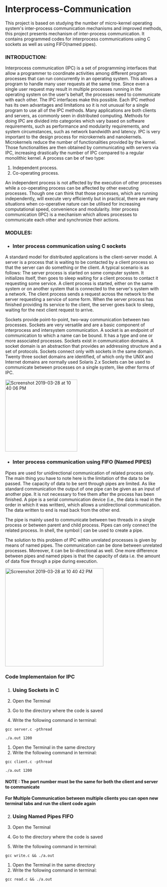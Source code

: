 # Interprocess-Communication

This project is based on studying the number of micro-kernel operating system's inter-process communication mechanisms and improved methods, this project presents mechanism of inter-process communication. It contains programmed codes for interprocess communications using C sockets as well as using FIFO(named pipes).


### INTRODUCTION: 
	
Interprocess communication (IPC) is a set of programming interfaces that allow a programmer to coordinate activities among different program processes that can run concurrently in an operating system. This allows a program to handle many user requests at the same time. Since even a single user request may result in multiple processes running in the operating system on the user's behalf, the processes need to communicate with each other. The IPC interfaces make this possible. Each IPC method has its own advantages and limitations so it is not unusual for a single program to use all of the IPC methods.
Many applications are both clients and servers, as commonly seen in distributed computing. Methods for doing IPC are divided into categories which vary based on software requirements, such as performance and modularity requirements, and system circumstances, such as network bandwidth and latency. 
IPC is very important to the design process for microkernels and nanokernels. Microkernels reduce the number of functionalities provided by the kernel. Those functionalities are then obtained by communicating with servers via IPC, increasing drastically the number of IPC compared to a regular monolithic kernel.
A process can be of two type:

1.	Independent process.
2.	Co-operating process.

An independent process is not affected by the execution of other processes while a co-operating process can be affected by other executing processes. Though one can think that those processes, which are running independently, will execute very efficiently but in practical, there are many situations when co-operative nature can be utilised for increasing computational speed, convenience and modularity. Inter process communication (IPC) is a mechanism which allows processes to communicate each other and synchronize their actions. 


### MODULES:
 

* ### Inter process communication using C sockets

A standard model for distributed applications is the client-server model. A server is a process that is waiting to be contacted by a client process so that the server can do something or the client. A typical scenario is as follows:
The server process is started on some computer system. It initializes itself, then goes to sleep waiting for a client process to contact it requesting some service.
A client process is started, either on the same system or on another system that is connected to the server's system with a network. The client process sends a request across the network to the server requesting a service of some form.
When the server process has finished providing its service to the client, the server goes back to sleep, waiting for the next client request to arrive.

Sockets provide point-to-point, two-way communication between two processes. Sockets are very versatile and are a basic component of interprocess and intersystem communication. A socket is an endpoint of communication to which a name can be bound. It has a type and one or more associated processes.
Sockets exist in communication domains. A socket domain is an abstraction that provides an addressing structure and a set of protocols. Sockets connect only with sockets in the same domain. Twenty three socket domains are identified, of which only the UNIX and Internet domains are normally used Solaris 2.x Sockets can be used to communicate between processes on a single system, like other forms of IPC.

<img width="231" alt="Screenshot 2019-03-28 at 10 40 06 PM" src="https://user-images.githubusercontent.com/45623734/55177954-72926e00-51aa-11e9-9617-2ced41ead8e3.png">


* ###	Inter process communication using FIFO (Named PIPES)

Pipes are used for unidirectional communication of related process only. The main thing you have to note here is the limitation of the data to be passed. The capacity of data to be sent through pipes are limited. As like standard communication the output of one pipe can be given as an input of another pipe. It is not necessary to free them after the process has been finished.
A pipe is a serial communication device (i.e., the data is read in the order in which it was written), which allows a unidirectional communication. The data written to end is read back from the other end.

The pipe is mainly used to communicate between two threads in a single process or between parent and child process. Pipes can only connect the related process. In shell, the symbol | can be used to create a pipe.

The solution to this problem of IPC within unrelated processes is given by means of named pipes. The communication can be done between unrelated processes. 
Moreover, it can be bi-directional as well.
One more difference between pipes and named pipes is that the capacity of data i.e. the amount of data flow through a pipe during execution.

<img width="315" alt="Screenshot 2019-03-28 at 10 40 42 PM" src="https://user-images.githubusercontent.com/45623734/55177987-86d66b00-51aa-11e9-9a85-111c47944cf4.png">

### Code Implementaion for IPC

1. ###	Using Sockets in C

1. Open the Terminal
2. Go to the directory where the code is saved
3. Write the following command in terminal:

```
gcc server.c -pthread

./a.out 1200

```

1. Open the Terminal in the same directory
2. Write the following command in terminal:

```
gcc client.c -pthread

./a.out 1200

```

#### NOTE : The port number must be the same for both the client and server to communicate
#### For Multiple Communication between multiple clients you can open new terminal tabs and run the client code again



2. ###	Using Named Pipes FIFO

1. Open the Terminal
2. Go to the directory where the code is saved
3. Write the following command in terminal:

```
gcc write.c && ./a.out

```

1. Open the Terminal in the same directory
2. Write the following command in terminal:

```
gcc read.c && ./a.out

```
